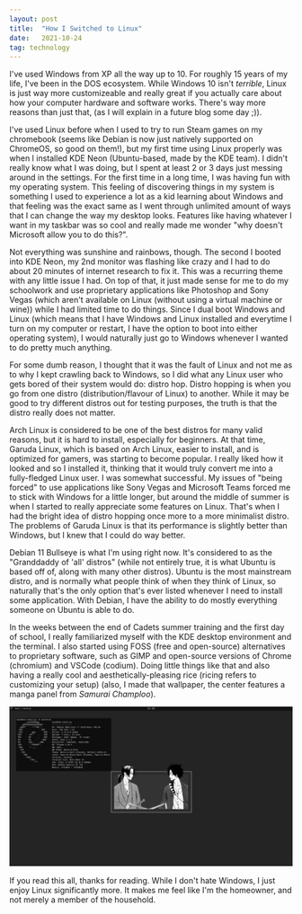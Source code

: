 ```yaml
---
layout: post
title:  "How I Switched to Linux"
date:   2021-10-24
tag: technology
---
```

I've used Windows from XP all the way up to 10. For roughly 15 years of my life, I've been in the DOS ecosystem. While Windows 10 isn't *terrible*, Linux is just way more customizeable and really great if you actually care about how your computer hardware and software works. There's way more reasons than just that, (as I will explain in a future blog some day ;)).

I've used Linux before when I used to try to run Steam games on my chromebook (seems like Debian is now just natively supported on ChromeOS, so good on them!), but my first time using Linux properly was when I installed KDE Neon (Ubuntu-based, made by the KDE team). I didn't really know what I was doing, but I spent at least 2 or 3 days just messing around in the settings. For the first time in a long time, I was having fun with my operating system. This feeling of discovering things in my system is something I used to experience a lot as a kid learning about Windows and that feeling was the exact same as I went through unlimited amount of ways that I can change the way my desktop looks. Features like having whatever I want in my taskbar was so cool and really made me wonder "why doesn't Microsoft allow you to do this?". 

Not everything was sunshine and rainbows, though. The second I booted into KDE Neon, my 2nd monitor was flashing like crazy and I had to do about 20 minutes of internet research to fix it. This was a recurring theme with any little issue I had. On top of that, it just made sense for me to do my schoolwork and use proprietary applications like Photoshop and Sony Vegas (which aren't available on Linux (without using a virtual machine or wine)) while I had limited time to do things. Since I dual boot Windows and Linux (which means that I have Windows and Linux installed and everytime I turn on my computer or restart, I have the option to boot into either operating system), I would naturally just go to Windows whenever I wanted to do pretty much anything. 

For some dumb reason, I thought that it was the fault of Linux and not me as to why I kept crawling back to Windows, so I did what any Linux user who gets bored of their system would do: distro hop. Distro hopping is when you go from one distro (distribution/flavour of Linux) to another. While it may be good to try different distros out for testing purposes, the truth is that the distro really does not matter. 

Arch Linux is considered to be one of the best distros for many valid reasons, but it is hard to install, especially for beginners. At that time, Garuda Linux, which is based on Arch Linux, easier to install, and is optimized for gamers, was starting to become popular. I really liked how it looked and so I installed it, thinking that it would truly convert me into a fully-fledged Linux user. I was somewhat successful. My issues of "being forced" to use applications like Sony Vegas and Microsoft Teams forced me to stick with Windows for a little longer, but around the middle of summer is when I started to really appreciate some features on Linux. That's when I had the bright idea of distro hopping once more to a more minimalist distro. The problems of Garuda Linux is that its performance is slightly better than Windows, but I knew that I could do way better.

Debian 11 Bullseye is what I'm using right now. It's considered to as the "Granddaddy of 'all' distros" (while not entirely true, it is what Ubuntu is based off of, along with many other distros). Ubuntu is the most mainstream distro, and is normally what people think of when they think of Linux, so naturally that's the only option that's ever listed whenever I need to install some application. With Debian, I have the ability to do mostly everything someone on Ubuntu is able to do.

In the weeks between the end of Cadets summer training and the first day of school, I really familiarized myself with the KDE desktop environment and the terminal. I also started using FOSS (free and open-source) alternatives to proprietary software, such as GIMP and open-source versions of Chrome (chromium) and VSCode (codium). Doing little things like that and also having a really cool and aesthetically-pleasing rice (ricing refers to customizing your setup) (also, I made that wallpaper, the center features a manga panel from *Samurai Champloo*).

<img src="/assets/img/setup.png" alt="my really cool setup" width="800"/>

If you read this all, thanks for reading. While I don't hate Windows, I just enjoy Linux significantly more. It makes me feel like I'm the homeowner, and not merely a member of the household. 